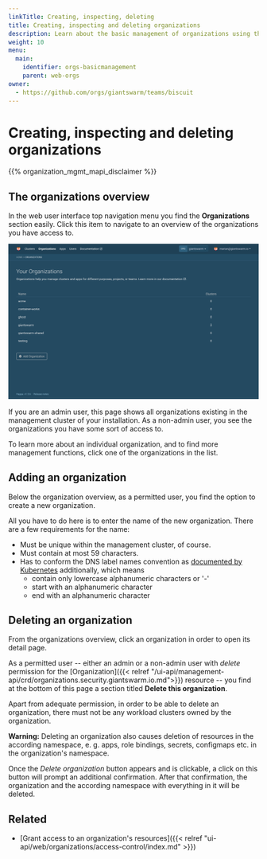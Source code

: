 ```yaml
---
linkTitle: Creating, inspecting, deleting
title: Creating, inspecting and deleting organizations
description: Learn about the basic management of organizations using the Giant Swarm web user interface.
weight: 10
menu:
  main:
    identifier: orgs-basicmanagement
    parent: web-orgs
owner:
  - https://github.com/orgs/giantswarm/teams/biscuit
---
```


# Creating, inspecting and deleting organizations

{{% organization_mgmt_mapi_disclaimer %}}

## The organizations overview

In the web user interface top navigation menu you find the **Organizations** section easily. Click this item to navigate to an overview of the organizations you have access to.

![Organizations overview](organizations-overview.png)

If you are an admin user, this page shows all organizations existing in the management cluster of your installation. As a non-admin user, you see the organizations you have some sort of access to.

To learn more about an individual organization, and to find more management functions, click one of the organizations in the list.

## Adding an organization

Below the organization overview, as a permitted user, you find the option to create a new organization.

All you have to do here is to enter the name of the new organization. There are a few requirements for the name:

- Must be unique within the management cluster, of course.
- Must contain at most 59 characters.
- Has to conform the DNS label names convention as [documented by Kubernetes](https://kubernetes.io/docs/concepts/overview/working-with-objects/names/#dns-label-names) additionally, which means
  - contain only lowercase alphanumeric characters or '-'
  - start with an alphanumeric character
  - end with an alphanumeric character

<!-- TODO: Move the above details over to general / organizations once it exists, and link there -->

## Deleting an organization

From the organizations overview, click an organization in order to open its detail page.

As a permitted user -- either an admin or a non-admin user with _delete_ permission for the [Organization]({{< relref "/ui-api/management-api/crd/organizations.security.giantswarm.io.md">}}) resource -- you find at the bottom of this page a section titled **Delete this organization**.

Apart from adequate permission, in order to be able to delete an organization, there must not be any workload clusters owned by the organization.

**Warning:** Deleting an organization also causes deletion of resources in the according namespace, e. g. apps, role bindings, secrets, configmaps etc. in the organization's namespace.

Once the _Delete organization_ button appears and is clickable, a click on this button will prompt an additional confirmation. After that confirmation, the organization and the according namespace with everything in it will be deleted.

## Related

- [Grant access to an organization's resources]({{< relref "ui-api/web/organizations/access-control/index.md" >}})
<!-- TODO: link to MAPI tutorial on adding, deleting organizations once they exist -->
